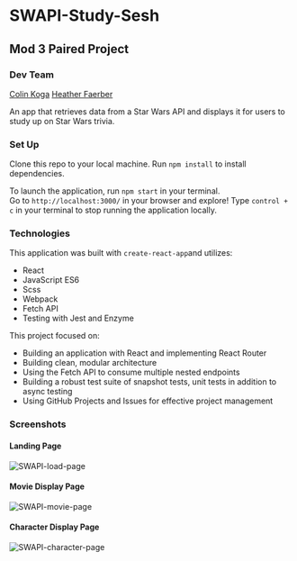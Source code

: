 # SWAPI-Study-Sesh
## Mod 3 Paired Project
### Dev Team
[Colin Koga](https://github.com/ckoga)
[Heather Faerber](https://github.com/hfaerber)  

An app that retrieves data from a Star Wars API and displays it for users to study up on Star Wars trivia.

### Set Up

Clone this repo to your local machine.
Run `npm install` to install dependencies.

To launch the application, run `npm start` in your terminal.  
Go to `http://localhost:3000/` in your browser and explore!
Type `control + c` in your terminal to stop running the application locally.

### Technologies

This application was built with `create-react-app`and utilizes:
  - React
  - JavaScript ES6
  - Scss
  - Webpack
  - Fetch API
  - Testing with Jest and Enzyme

This project focused on:
  - Building an application with React and implementing React Router
  - Building clean, modular architecture
  - Using the Fetch API to consume multiple nested endpoints
  - Building a robust test suite of snapshot tests, unit tests in addition to async testing
  - Using GitHub Projects and Issues for effective project management

### Screenshots

#### Landing Page
![SWAPI-load-page](https://user-images.githubusercontent.com/48163945/70572777-b6bd7700-1b5d-11ea-95c4-e4d17258da1f.png)

#### Movie Display Page
![SWAPI-movie-page](https://user-images.githubusercontent.com/48163945/70573931-26346600-1b60-11ea-9a20-77583e88a770.png)


#### Character Display Page
![SWAPI-character-page](https://user-images.githubusercontent.com/48163945/70573734-d190eb00-1b5f-11ea-9caa-f5f252290bbf.png)
